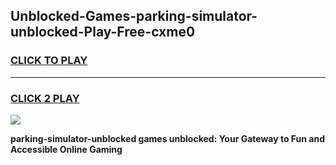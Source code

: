 
## Unblocked-Games-parking-simulator-unblocked-Play-Free-cxme0
<h3>
<a href="https://premium76.site?title=parking-simulator-unblocked&ref=23A">CLICK TO PLAY</a></h3>
<hr>

<h3>
<a href="https://premium76.site?title=parking-simulator-unblocked&ref=23A">CLICK 2 PLAY</a>
  
</h3>

<a href="https://premium76.site?title=parking-simulator-unblocked&ref=23A"><img src="https://clearcache.store/games.png"></a>


**parking-simulator-unblocked games unblocked: Your Gateway to Fun and Accessible Online Gaming**
